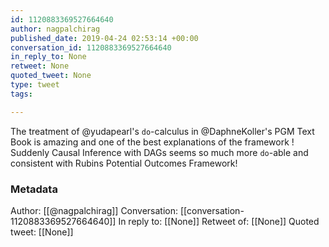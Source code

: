 ```yaml
---
id: 1120883369527664640
author: nagpalchirag
published_date: 2019-04-24 02:53:14 +00:00
conversation_id: 1120883369527664640
in_reply_to: None
retweet: None
quoted_tweet: None
type: tweet
tags:

---
```


The treatment of @yudapearl's `do`-calculus in @DaphneKoller's PGM Text Book is amazing and one of the best explanations of the framework ! Suddenly Causal Inference with DAGs seems so much more `do`-able and consistent with Rubins Potential Outcomes Framework!

### Metadata

Author: [[@nagpalchirag]]
Conversation: [[conversation-1120883369527664640]]
In reply to: [[None]]
Retweet of: [[None]]
Quoted tweet: [[None]]
